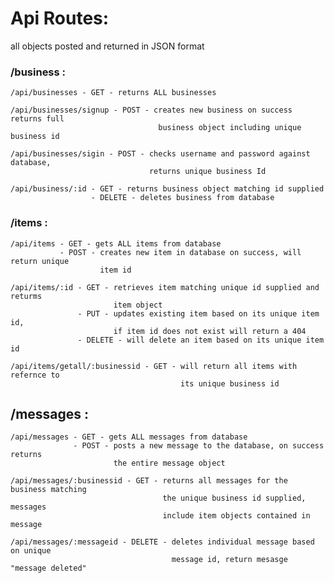 # Api Routes: 

  all objects posted and returned in JSON format
  
  ### /business :

    /api/businesses - GET - returns ALL businesses
                    
    /api/businesses/signup - POST - creates new business on success returns full
                                     business object including unique business id

    /api/businesses/sigin - POST - checks username and password against database, 
                                   returns unique business Id

    /api/business/:id - GET - returns business object matching id supplied
                      - DELETE - deletes business from database

  ### /items  :

    /api/items - GET - gets ALL items from database
               - POST - creates new item in database on success, will return unique 
                        item id

    /api/items/:id - GET - retrieves item matching unique id supplied and returms 
                           item object
                   - PUT - updates existing item based on its unique item id, 
                           if item id does not exist will return a 404 
                   - DELETE - will delete an item based on its unique item id

    /api/items/getall/:businessid - GET - will return all items with refernce to 
                                          its unique business id

  ## /messages  :

    /api/messages - GET - gets ALL messages from database
                  - POST - posts a new message to the database, on success returns 
                           the entire message object

    /api/messages/:businessid - GET - returns all messages for the business matching
                                      the unique business id supplied, messages 
                                      include item objects contained in message

    /api/messages/:messageid - DELETE - deletes individual message based on unique
                                        message id, return mesasge "message deleted"                                  

